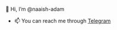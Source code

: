 👋 Hi, I’m @naaish-adam

- 📫 You can reach me through [Telegram](https://t.me/LordLudd)

<!---
naaish-adam/naaish-adam is a ✨ special ✨ repository because its `README.md` (this file) appears on your GitHub profile.
You can click the Preview link to take a look at your changes.
--->
